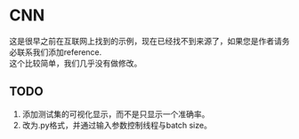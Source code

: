 # CNN
这是很早之前在互联网上找到的示例，现在已经找不到来源了，如果您是作者请务必联系我们添加reference.  
这个比较简单，我们几乎没有做修改。  
## TODO
1. 添加测试集的可视化显示，而不是只显示一个准确率。
2. 改为.py格式，并通过输入参数控制线程与batch size。